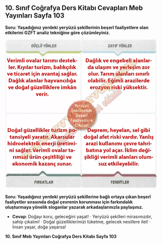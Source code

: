 ## 10. Sınıf Coğrafya Ders Kitabı Cevapları Meb Yayınları Sayfa 103

**Soru: Yaşadığınız yerdeki yeryüzü şekillerinin beşerî faaliyetlere olan etkilerini GZFT analiz tekniğine göre çözümleyiniz.**

![](./image1.webp)

**Soru: Yaşadığınız yerdeki yeryüzü şekillerine bağlı ortaya çıkan beşerî faaliyetler sırasında doğal çevrenin korunması için farkındalık oluşturmaya yönelik sloganlar yazarak arkadaşlarınızla paylaşınız.**

* **Cevap**: Doğayı koru, geleceğini yaşat! · Yeryüzü şekilleri mirasımızdır, sahip çıkalım! · Doğal güzelliklerimizi tüketme, gelecek nesillere ilet! · İnsan yaşar, doğa yaşarsa!

**10. Sınıf Meb Yayınları Coğrafya Ders Kitabı Sayfa 103**